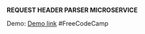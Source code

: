 **REQUEST HEADER PARSER MICROSERVICE**


Demo: [Demo link](https://phungducminh-rqheader-parser.herokuapp.com/api/whoami "REQUEST HEADER PARSER MICROSERVICE")
#FreeCodeCamp